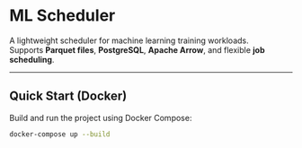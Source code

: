 # ML Scheduler

A lightweight scheduler for machine learning training workloads.  
Supports **Parquet files**, **PostgreSQL**, **Apache Arrow**, and flexible **job scheduling**.

---

## Quick Start (Docker)

Build and run the project using Docker Compose:

```bash
docker-compose up --build
